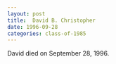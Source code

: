```yaml
---
layout: post
title:  David B. Christopher
date: 1996-09-28
categories: class-of-1985
---
```

David died on September 28, 1996.
